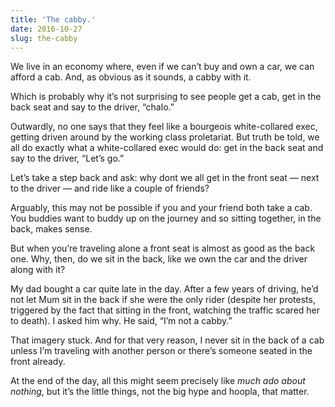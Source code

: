 ```yaml
---
title: 'The cabby.'
date: 2016-10-27
slug: the-cabby
---
```

We live in an economy where, even if we can’t buy and own a car, we can afford a cab. And, as obvious as it sounds, a cabby with it.

Which is probably why it’s not surprising to see people get a cab, get in the back seat and say to the driver, “chalo.”

Outwardly, no one says that they feel like a bourgeois white-collared exec, getting driven around by the working class proletariat. But truth be told, we all do exactly what a white-collared exec would do: get in the back seat and say to the driver, “Let’s go.”

Let’s take a step back and ask: why dont we all get in the front seat — next to the driver — and ride like a couple of friends?

Arguably, this may not be possible if you and your friend both take a cab. You buddies want to buddy up on the journey and so sitting together, in the back, makes sense.

But when you’re traveling alone a front seat is almost as good as the back one. Why, then, do we sit in the back, like we own the car and the driver along with it?

My dad bought a car quite late in the day. After a few years of driving, he’d not let Mum sit in the back if she were the only rider (despite her protests, triggered by the fact that sitting in the front, watching the traffic scared her to death). I asked him why. He said, “I’m not a cabby.”

That imagery stuck. And for that very reason, I never sit in the back of a cab unless I’m traveling with another person or there’s someone seated in the front already.

At the end of the day, all this might seem precisely like _much ado about nothing_, but it’s the little things, not the big hype and hoopla, that matter.